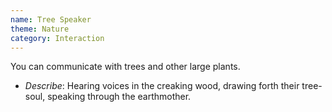 ```yaml
---
name: Tree Speaker
theme: Nature
category: Interaction
---
```


You can communicate with trees and other large plants.

* *Describe*: Hearing voices in the creaking wood, drawing forth their tree-soul, speaking through the earthmother.